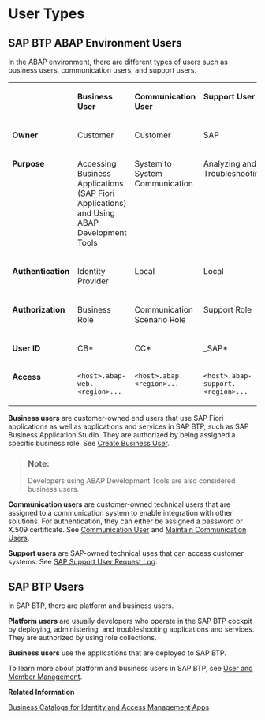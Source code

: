 <!-- loio1731f982edd24c669133255384bf45f9 -->

# User Types

 



<a name="loio1731f982edd24c669133255384bf45f9__section_edc_y4n_mrb"/>

## SAP BTP ABAP Environment Users

In the ABAP environment, there are different types of users such as business users, communication users, and support users.


<table>
<tr>
<td valign="top">

 



</td>
<td valign="top">

**Business User**



</td>
<td valign="top">

**Communication User**



</td>
<td valign="top">

**Support User**



</td>
</tr>
<tr>
<td valign="top">

**Owner**



</td>
<td valign="top">

Customer



</td>
<td valign="top">

Customer



</td>
<td valign="top">

SAP



</td>
</tr>
<tr>
<td valign="top">

**Purpose**



</td>
<td valign="top">

Accessing Business Applications \(SAP Fiori Applications\) and Using ABAP Development Tools



</td>
<td valign="top">

System to System Communication



</td>
<td valign="top">

Analyzing and Troubleshooting



</td>
</tr>
<tr>
<td valign="top">

**Authentication**



</td>
<td valign="top">

Identity Provider



</td>
<td valign="top">

Local



</td>
<td valign="top">

Local



</td>
</tr>
<tr>
<td valign="top">

**Authorization**



</td>
<td valign="top">

Business Role



</td>
<td valign="top">

Communication Scenario Role



</td>
<td valign="top">

Support Role



</td>
</tr>
<tr>
<td valign="top">

**User ID**



</td>
<td valign="top">

CB\*



</td>
<td valign="top">

CC\*



</td>
<td valign="top">

\_SAP\*



</td>
</tr>
<tr>
<td valign="top">

**Access**



</td>
<td valign="top">

`<host>.abap-web.<region>...`



</td>
<td valign="top">

`<host>.abap.<region>...`



</td>
<td valign="top">

`<host>.abap-support.<region>...`



</td>
</tr>
</table>

**Business users** are customer-owned end users that use SAP Fiori applications as well as applications and services in SAP BTP, such as SAP Business Application Studio. They are authorized by being assigned a specific business role. See [Create Business User](create-business-user-ef52a68.md).

> ### Note:  
> Developers using ABAP Development Tools are also considered business users.

**Communication users** are customer-owned technical users that are assigned to a communication system to enable integration with other solutions. For authentication, they can either be assigned a password or X.509 certificate. See [Communication User](communication-user-09a1ee0.md) and [Maintain Communication Users](../50_administration_and_ops/maintain-communication-users-eef80dd.md).

**Support users** are SAP-owned technical uses that can access customer systems. See [SAP Support User Request Log](../50_administration_and_ops/sap-support-user-request-log-934a027.md).



<a name="loio1731f982edd24c669133255384bf45f9__section_mst_1pn_mrb"/>

## SAP BTP Users

In SAP BTP, there are platform and business users.

**Platform users** are usually developers who operate in the SAP BTP cockpit by deploying, administering, and troubleshooting applications and services. They are authorized by using role collections.

**Business users** use the applications that are deployed to SAP BTP.

To learn more about platform and business users in SAP BTP, see [User and Member Management](https://help.sap.com/viewer/65de2977205c403bbc107264b8eccf4b/Cloud/en-US/cc1c676b43904066abb2a4838cbd0c37.html).

**Related Information**  


[Business Catalogs for Identity and Access Management Apps](../50_administration_and_ops/business-catalogs-for-identity-and-access-management-apps-9bbbfc7.md "Get an overview of available business role catalogs and their restrictions.")

